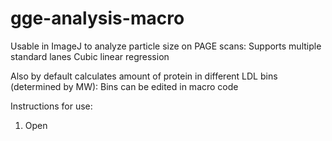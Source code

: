 # gge-analysis-macro
Usable in ImageJ to analyze particle size on PAGE scans:
    Supports multiple standard lanes
    Cubic linear regression

Also by default calculates amount of protein in different LDL bins (determined by MW):
    Bins can be edited in macro code


Instructions for use:
1. Open 